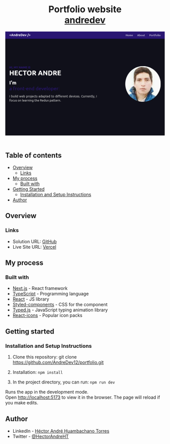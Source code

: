 <h1 align="center">
  Portfolio website<br/>
  <a href="https://andredev.vercel.app/" target="_blank">andredev</a>
</h1>
<div align="center">
  <img alt="Portfolio image" src="./src/assets/img/portfolio image.png" />
</div>

<br/>

## Table of contents

- [Overview](#overview)
  - [Links](#links)
- [My process](#my-process)
  - [Built with](#built-with)
- [Getting Started](#getting-started)
  - [Installation and Setup Instructions](#installation-and-setup-instructions)
- [Author](#author)

## Overview

### Links

- Solution URL: [GitHub](https://github.com/AndreDev12/portfolio)
- Live Site URL: [Vercel](https://andredev.vercel.app/)

## My process

### Built with

- [Next.js](https://nextjs.org/) - React framework
- [TypeScript](https://www.typescriptlang.org/) - Programming language
- [React](https://reactjs.org/) - JS library
- [Styled-components](https://styled-components.com/) - CSS for the component
- [Typed.js](https://www.npmjs.com/package/typed.js) - JavaScript typing animation library
- [React-icons](https://www.npmjs.com/package/react-icons) - Popular icon packs

## Getting started

### Installation and Setup Instructions

1. Clone this repository: git clone https://github.com/AndreDev12/portfolio.git

2. Installation: `npm install`

3. In the project directory, you can run: `npm run dev`

Runs the app in the development mode.\
Open [http://localhost:5173](http://localhost:5173) to view it in the browser.
The page will reload if you make edits.

## Author

- LinkedIn - [Héctor André Huambachano Torres](https://www.linkedin.com/in/h%C3%A9ctor-andr%C3%A9-huambachano-torres/)
- Twitter - [@HectorAndreHT](https://twitter.com/HectorAndreHT)
